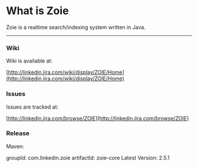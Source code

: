 What is Zoie
===============

Zoie is a realtime search/indexing system written in Java.


------------------------------------

### Wiki

Wiki is available at: 

[http://linkedin.jira.com/wiki/display/ZOIE/Home](http://linkedin.jira.com/wiki/display/ZOIE/Home)

### Issues

Issues are tracked at: 

[http://linkedin.jira.com/browse/ZOIE](http://linkedin.jira.com/browse/ZOIE)

### Release

Maven:

groupId: com.linkedin.zoie
artifactId: zoie-core
Latest Version: 2.5.1

